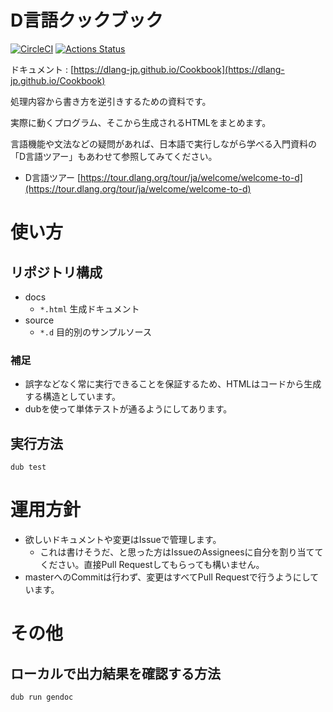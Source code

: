 # D言語クックブック
[![CircleCI](https://circleci.com/gh/dlang-jp/Cookbook.svg?style=svg)](https://circleci.com/gh/dlang-jp/Cookbook)
[![Actions Status](https://github.com/dlang-jp/Cookbook/workflows/master/badge.svg)](https://github.com/dlang-jp/Cookbook/actions)

ドキュメント : [https://dlang-jp.github.io/Cookbook](https://dlang-jp.github.io/Cookbook)

処理内容から書き方を逆引きするための資料です。

実際に動くプログラム、そこから生成されるHTMLをまとめます。

言語機能や文法などの疑問があれば、日本語で実行しながら学べる入門資料の「D言語ツアー」もあわせて参照してみてください。

- D言語ツアー
[https://tour.dlang.org/tour/ja/welcome/welcome-to-d](https://tour.dlang.org/tour/ja/welcome/welcome-to-d)

# 使い方
## リポジトリ構成
- docs
    - `*.html` 生成ドキュメント
- source
    - `*.d` 目的別のサンプルソース

### 補足
- 誤字などなく常に実行できることを保証するため、HTMLはコードから生成する構造としています。
- dubを使って単体テストが通るようにしてあります。

## 実行方法

```console
dub test
```

# 運用方針
- 欲しいドキュメントや変更はIssueで管理します。
    - これは書けそうだ、と思った方はIssueのAssigneesに自分を割り当ててください。直接Pull Requestしてもらっても構いません。
- masterへのCommitは行わず、変更はすべてPull Requestで行うようにしています。


# その他
## ローカルで出力結果を確認する方法

```console
dub run gendoc
```
